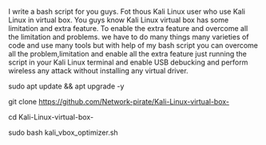 

I write a bash script for you guys. Fot thous Kali Linux user who use Kali Linux in virtual box. You guys know Kali Linux  virtual box has some limitation and extra feature. To enable the extra feature and overcome all the limitation and problems. we have to do many things many varieties of code and use many tools but with help of my bash script you can overcome all the problem,limitation and enable all the extra feature just running the script in your Kali Linux terminal and enable USB debucking and perform wireless any attack without installing any virtual driver.


sudo apt update && apt upgrade -y


git clone https://github.com/Network-pirate/Kali-Linux-virtual-box-

cd Kali-Linux-virtual-box-

sudo bash kali_vbox_optimizer.sh
